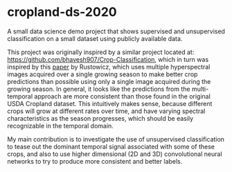 # cropland-ds-2020
A small data science demo project that shows supervised and unsupervised classification on a small dataset using publicly available data.

This project was originally inspired by a similar project located at: https://github.com/bhavesh907/Crop-Classification, which in turn was inspired by this [paper](http://cs229.stanford.edu/proj2017/final-reports/5243811.pdf) by Rustowicz, which uses multiple hyperspectral images acquired over a single growing season to make better crop predictions than possible using only a single image acquired during the growing season. In general, it looks like the predictions from the multi-temporal approach are more consistent than those found in the original USDA Cropland dataset.  This intuitively makes sense, because different crops will grow at different rates over time, and have varying spectral characteristics as the season progresses, which should be easily recognizable in the temporal domain.  

My main contribution is to investigate the use of unsupervised classification to tease out the dominant temporal signal associated with some of these crops, and also to use higher dimensional (2D and 3D) convolutional neural networks to try to produce more consistent and better labels.
